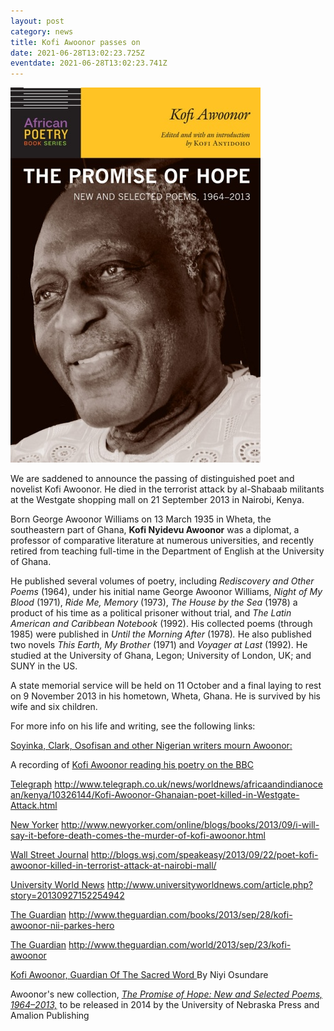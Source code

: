 ```yaml
---
layout: post
category: news
title: Kofi Awoonor passes on
date: 2021-06-28T13:02:23.725Z
eventdate: 2021-06-28T13:02:23.741Z
---
```

![Kofi Awoonor passes on](../uploads/Awoonor.jpg "Kofi Awoonor passes on")

We are saddened to announce the passing of distinguished poet and novelist Kofi Awoonor. He died in the terrorist attack by al-Shabaab militants at the Westgate shopping mall on 21 September 2013 in Nairobi, Kenya.

Born George Awoonor Williams on 13 March 1935 in Wheta, the southeastern part of Ghana, **Kofi Nyidevu Awoonor** was a diplomat, a professor of comparative literature at numerous universities, and recently retired from teaching full-time in the Department of English at the University of Ghana.

He published several volumes of poetry, including *Rediscovery and Other Poems* (1964), under his initial name George Awoonor Williams, *Night of My Blood* (1971), *Ride Me, Memory* (1973), *The House by the Sea* (1978) a product of his time as a political prisoner without trial, and *The Latin American and Caribbean Notebook* (1992). His collected poems (through 1985) were published in *Until the Morning After* (1978)*.* He also published two novels *This Earth, My Brother* (1971) and *Voyager at Last* (1992). He studied at the University of Ghana, Legon; University of London, UK; and SUNY in the US.

A state memorial service will be held on 11 October and a final laying to rest on 9 November 2013 in his hometown, Wheta, Ghana. He is survived by his wife and six children.

For more info on his life and writing, see the following links:

[Soyinka, Clark, Osofisan and other Nigerian writers mourn Awoonor:](http://tribune.com.ng/news2013/index.php/en/features2/item/23242-%E2%80%98his-scalp-was-root-to-a-unique-brain-they-can-never-replace%E2%80%99.html)

A recording of [Kofi Awoonor reading his poetry on the BBC](http://www.bbc.co.uk/news/world-africa-24215638) 

[Telegraph](http://www.telegraph.co.uk/news/worldnews/africaandindianocean/kenya/10326144/Kofi-Awoonor-Ghanaian-poet-killed-in-Westgate-Attack.html) <http://www.telegraph.co.uk/news/worldnews/africaandindianocean/kenya/10326144/Kofi-Awoonor-Ghanaian-poet-killed-in-Westgate-Attack.html>

[New Yorker](http://www.newyorker.com/online/blogs/books/2013/09/i-will-say-it-before-death-comes-the-murder-of-kofi-awoonor.html) <http://www.newyorker.com/online/blogs/books/2013/09/i-will-say-it-before-death-comes-the-murder-of-kofi-awoonor.html>

[Wall Street Journal](http://blogs.wsj.com/speakeasy/2013/09/22/poet-kofi-awoonor-killed-in-terrorist-attack-at-nairobi-mall/) <http://blogs.wsj.com/speakeasy/2013/09/22/poet-kofi-awoonor-killed-in-terrorist-attack-at-nairobi-mall/>

[University World News](http://www.universityworldnews.com/article.php?story=20130927152254942) <http://www.universityworldnews.com/article.php?story=20130927152254942>

[The Guardian](http://www.theguardian.com/books/2013/sep/28/kofi-awoonor-nii-parkes-hero) <http://www.theguardian.com/books/2013/sep/28/kofi-awoonor-nii-parkes-hero>

[The Guardian](http://www.theguardian.com/world/2013/sep/23/kofi-awoonor) <http://www.theguardian.com/world/2013/sep/23/kofi-awoonor>

[Kofi Awoonor, Guardian Of The Sacred Word ](http://saharareporters.com/article/kofi-awoonor-guardian-sacred-word-niyi-osundare)By Niyi Osundare

Awoonor's new collection, *[The Promise of Hope: New and Selected Poems, 1964–2013,](http://www.amalion.net/catalogue_en/item/the_promise_of_hope/)* to be released in 2014 by the University of Nebraska Press and Amalion Publishing